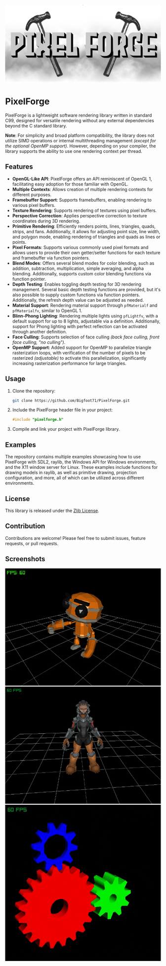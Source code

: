 ![PixelForge](examples/resources/images/PixelForge.png)

# PixelForge

PixelForge is a lightweight software rendering library written in standard C99, designed for versatile rendering without any external dependencies beyond the C standard library.

**Note**: For simplicity and broad platform compatibility, the library does not utilize SIMD operations or internal multithreading management _(except for the optional OpenMP support)_. However, depending on your compiler, the library supports the ability to use one rendering context per thread.

## Features

- **OpenGL-Like API**: PixelForge offers an API reminiscent of OpenGL 1, facilitating easy adoption for those familiar with OpenGL.
- **Multiple Contexts**: Allows creation of multiple rendering contexts for different purposes.
- **Framebuffer Support**: Supports framebuffers, enabling rendering to various pixel buffers.
- **Texture Rendering**: Supports rendering of textures using pixel buffers.
- **Perspective Correction**: Applies perspective correction to texture coordinates during 3D rendering.
- **Primitive Rendering**: Efficiently renders points, lines, triangles, quads, strips, and fans. Additionally, it allows for adjusting point size, line width, and polygon mode, enabling rendering of triangles and quads as lines or points.
- **Pixel Formats**: Supports various commonly used pixel formats and allows users to provide their own getter/setter functions for each texture and framebuffer via function pointers.
- **Blend Modes**: Offers several blend modes for color blending, such as addition, subtraction, multiplication, simple averaging, and alpha blending. Additionally, supports custom color blending functions via function pointer.
- **Depth Testing**: Enables toggling depth testing for 3D rendering management. Several basic depth testing functions are provided, but it's also possible to supply custom functions via function pointers. Additionally, the refresh depth value can be adjusted as needed.
- **Material Support**: Rendering material support through `pfMaterialf` and `pfMaterialfv`, similar to OpenGL 1.
- **Blinn-Phong Lighting**: Rendering multiple lights using `pfLightfv`, with a default support for up to 8 lights, adjustable via a definition. Additionally, support for Phong lighting with perfect reflection can be activated through another definition.
- **Face Culling**: Supports selection of face culling _(back face culling, front face culling, "no culling")_.
- **OpenMP Support**: Added support for OpenMP to parallelize triangle rasterization loops, with verification of the number of pixels to be rasterized _(adjustable)_ to activate this parallelization, significantly increasing rasterization performance for large triangles.

## Usage

1. Clone the repository:

   ```bash
   git clone https://github.com/Bigfoot71/PixelForge.git
   ```

2. Include the PixelForge header file in your project:

   ```c
   #include "pixelforge.h"
   ```

3. Compile and link your project with PixelForge library.

## Examples

The repository contains multiple examples showcasing how to use PixelForge with SDL2, raylib, the Windows API for Windows environments, and the X11 window server for Linux. These examples include functions for drawing models in raylib, as well as primitive drawing, projection configuration, and more, all of which can be utilized across different environments.

## License

This library is released under the [Zlib License](LICENSE).

## Contribution

Contributions are welcome! Please feel free to submit issues, feature requests, or pull requests.

## Screenshots
![PixelForge](examples/screenshots/ModelAnimation.png)
![PixelForge](examples/screenshots/ModelTextured.png)
![PixelForge](examples/screenshots/Gears.gif)
